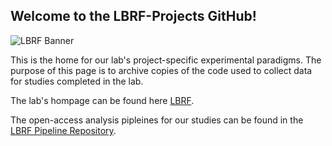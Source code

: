 ## Welcome to the LBRF-Projects GitHub!

![LBRF Banner](https://lbrfdalhousie.files.wordpress.com/2015/07/cropped-revised_header4.jpg)

This is the home for our lab's project-specific experimental paradigms. The purpose of this page is to archive copies of the code used to collect data for studies completed in the lab.

The lab's hompage can be found here [LBRF](https://github.com/LBRF).

The open-access analysis pipleines for our studies can be found in the [LBRF Pipeline Repository](https://github.com/LBRF-Pipelines).
